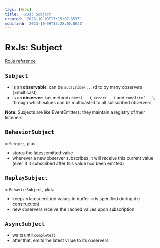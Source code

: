 ```yaml
---
tags: [RxJs]
title: 'RxJs: Subject'
created: '2023-10-09T13:15:07.353Z'
modified: '2023-10-09T13:28:00.864Z'
---
```


# RxJs: Subject

[RxJs reference](https://rxjs.dev/guide/subject)

## `Subject`

- is an **observable**: can be `subscribe(...)`d to by many observers (=multicast)
- is an **observer**: has methods `next(...)`, `error(...)` and `complete(...)`, through which values can be multicasted to all subscribed observers

**Note**: Subjects are like EventEmitters: they maintain a registry of their listeners.


## `BehaviorSubject`

= `Subject`, plus:
- stores the latest emitted value
- whenever a new observer subscribes, it will receive this current value (even if it subscribed after this value had been emitted)


## `ReplaySubject`

= `BehaviorSubject`, plus:
- keeps `N` latest emitted values in buffer (`N` is specified during the construction)
- new observers receive the cached values upon subscription


## `AsyncSubject`

- waits until `complete()`
- after that, emits the latest value to its observers
